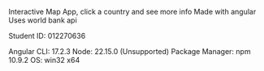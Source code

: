Interactive Map App, click a country and see more info
Made with angular
Uses world bank api


Student ID:
012270636

Angular CLI: 17.2.3
Node: 22.15.0 (Unsupported)
Package Manager: npm 10.9.2
OS: win32 x64
